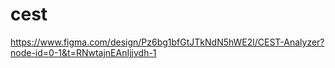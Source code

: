 # cest
https://www.figma.com/design/Pz6bg1bfGtJTkNdN5hWE2l/CEST-Analyzer?node-id=0-1&t=RNwtajnEAnIjjvdh-1
